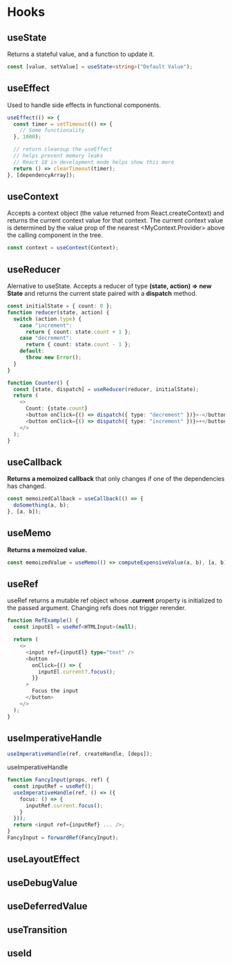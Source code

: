 # Hooks

## useState

Returns a stateful value, and a function to update it.

```typescript
const [value, setValue] = useState<string>("Default Value");
```

## useEffect

Used to handle side effects in functional components.

```typescript
useEffect(() => {
  const timer = setTimeout(() => {
    // Some functionality
  }, 1000);

  // return cleansup the useEffect
  // helps prevent memory leaks
  // React 18 in development mode helps show this more
  return () => clearTimeout(timer);
}, [dependencyArray]);
```

## useContext

Accepts a context object (the value returned from React.createContext) and returns the current context value for that context. The current context value is determined by the value prop of the nearest <MyContext.Provider> above the calling component in the tree.

```typescript
const context = useContext(Context);
```

## useReducer

Alernative to useState. Accepts a reducer of type **(state, action) => new State** and returns the current state paired with a **dispatch** method.

```typescript
const initialState = { count: 0 };
function reducer(state, action) {
  switch (action.type) {
    case "increment":
      return { count: state.count + 1 };
    case "decrement":
      return { count: state.count - 1 };
    default:
      throw new Error();
  }
}

function Counter() {
  const [state, dispatch] = useReducer(reducer, initialState);
  return (
    <>
      Count: {state.count}
      <button onClick={() => dispatch({ type: "decrement" })}>-</button>
      <button onClick={() => dispatch({ type: "increment" })}>+</button>
    </>
  );
}
```

## useCallback

**Returns a memoized callback** that only changes if one of the dependencies has changed.

```typescript
const memoizedCallback = useCallback(() => {
  doSomething(a, b);
}, [a, b]);
```

## useMemo

**Returns a memoized value.**

```typescript
const memoizedValue = useMemo(() => computeExpensiveValue(a, b), [a, b]);
```

## useRef

useRef returns a mutable ref object whose **.current** property is initialized to the passed argument. Changing refs does not trigger rerender.

```typescript
function RefExample() {
  const inputEl = useRef<HTMLInput>(null);

  return (
    <>
      <input ref={inputEl} type="text" />
      <button
        onClick={() => {
          inputEl.current?.focus();
        }}
      >
        Focus the input
      </button>
    </>
  );
}
```

## useImperativeHandle

```typescript
useImperativeHandle(ref, createHandle, [deps]);
```

useImperativeHandle

```typescript
function FancyInput(props, ref) {
  const inputRef = useRef();
  useImperativeHandle(ref, () => ({
    focus: () => {
      inputRef.current.focus();
    }
  }));
  return <input ref={inputRef} ... />;
}
FancyInput = forwardRef(FancyInput);
```

## useLayoutEffect

## useDebugValue

## useDeferredValue

## useTransition

## useId
